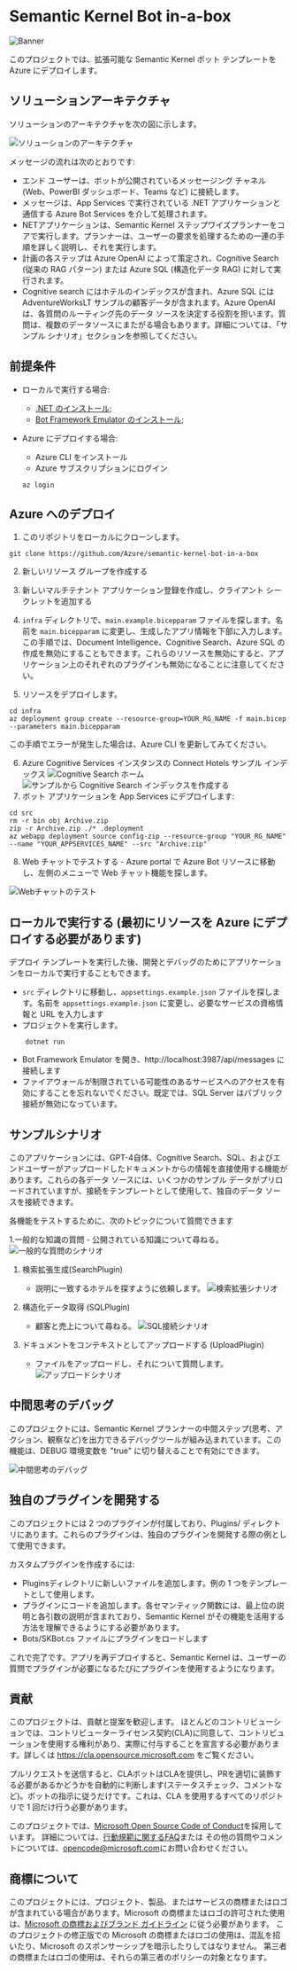 # Semantic Kernel Bot in-a-box
![Banner](./readme_assets/banner.png)

このプロジェクトでは、拡張可能な Semantic Kernel ボット テンプレートを Azure にデプロイします。

## ソリューションアーキテクチャ

ソリューションのアーキテクチャを次の図に示します。

![ソリューションのアーキテクチャ](./readme_assets/architecture.png)

メッセージの流れは次のとおりです:

- エンド ユーザーは、ボットが公開されているメッセージング チャネル (Web、PowerBI ダッシュボード、Teams など) に接続します。
- メッセージは、App Services で実行されている .NET アプリケーションと通信する Azure Bot Services を介して処理されます。
- NETアプリケーションは、Semantic Kernel ステップワイズプランナーをコアで実行します。プランナーは、ユーザーの要求を処理するための一連の手順を詳しく説明し、それを実行します。
- 計画の各ステップは Azure OpenAI によって策定され、Cognitive Search (従来の RAG パターン) または Azure SQL (構造化データ RAG) に対して実行されます。
- Cognitive search にはホテルのインデックスが含まれ、Azure SQL には AdventureWorksLT サンプルの顧客データが含まれます。Azure OpenAI は、各質問のルーティング先のデータ ソースを決定する役割を担います。質問は、複数のデータソースにまたがる場合もあります。詳細については、「サンプル シナリオ」セクションを参照してください。


## 前提条件

- ローカルで実行する場合:
    - [.NET のインストール](https://dotnet.microsoft.com/en-us/download);
    - [Bot Framework Emulator のインストール](https://github.com/Microsoft/BotFramework-Emulator);

- Azure にデプロイする場合:
    - Azure CLI をインストール
    - Azure サブスクリプションにログイン

    ```
    az login
    ```

## Azure へのデプロイ

1. このリポジトリをローカルにクローンします。

```
git clone https://github.com/Azure/semantic-kernel-bot-in-a-box
```

2. 新しいリソース グループを作成する
3. 新しいマルチテナント アプリケーション登録を作成し、クライアント シークレットを追加する
4. `infra` ディレクトリで、`main.example.bicepparam` ファイルを探します。名前を `main.bicepparam` に変更し、生成したアプリ情報を下部に入力します。この手順では、Document Intelligence、Cognitive Search、Azure SQL の作成を無効にすることもできます。これらのリソースを無効にすると、アプリケーション上のそれぞれのプラグインも無効になることに注意してください。

5. リソースをデプロイします。
```
cd infra
az deployment group create --resource-group=YOUR_RG_NAME -f main.bicep --parameters main.bicepparam
```
この手順でエラーが発生した場合は、Azure CLI を更新してみてください。

6. Azure Cognitive Services インスタンスの Connect Hotels サンプル インデックス
![Cognitive Search ホーム](./readme_assets/cognitive-search-home.png)
![サンプルから Cognitive Search インデックスを作成する](./readme_assets/cognitive-search-index-sample.png)
7. ボット アプリケーションを App Services にデプロイします:
```
cd src
rm -r bin obj Archive.zip
zip -r Archive.zip ./* .deployment
az webapp deployment source config-zip --resource-group "YOUR_RG_NAME" --name "YOUR_APPSERVICES_NAME" --src "Archive.zip"
```

8. Web チャットでテストする - Azure portal で Azure Bot リソースに移動し、左側のメニューで Web チャット機能を探します。

![Webチャットのテスト](./readme_assets/webchat-test.png)


## ローカルで実行する (最初にリソースを Azure にデプロイする必要があります)

デプロイ テンプレートを実行した後、開発とデバッグのためにアプリケーションをローカルで実行することもできます。

- `src` ディレクトリに移動し、`appsettings.example.json` ファイルを探します。名前を `appsettings.example.json` に変更し、必要なサービスの資格情報と URL を入力します
- プロジェクトを実行します。
```
    dotnet run
```
- Bot Framework Emulator を開き、http://localhost:3987/api/messages に接続します
- ファイアウォールが制限されている可能性のあるサービスへのアクセスを有効にすることを忘れないでください。既定では、SQL Server はパブリック接続が無効になっています。

## サンプルシナリオ

このアプリケーションには、GPT-4自体、Cognitive Search、SQL、およびエンドユーザーがアップロードしたドキュメントからの情報を直接使用する機能があります。これらの各データ ソースには、いくつかのサンプル データがプリロードされていますが、接続をテンプレートとして使用して、独自のデータ ソースを接続できます。

各機能をテストするために、次のトピックについて質問できます

1.一般的な知識の質問
    - 公開されている知識について尋ねる。
![一般的な質問のシナリオ](./readme_assets/webchat-general.png)

1. 検索拡張生成(SearchPlugin)
    - 説明に一致するホテルを探すように依頼します。
![検索拡張シナリオ](./readme_assets/webchat-search.png)

1. 構造化データ取得 (SQLPlugin)
    - 顧客と売上について尋ねる。
![SQL接続シナリオ](./readme_assets/webchat-sql.png)

1. ドキュメントをコンテキストとしてアップロードする (UploadPlugin)
    - ファイルをアップロードし、それについて質問します。
![アップロードシナリオ](./readme_assets/webchat-upload.png)


## 中間思考のデバッグ

このプロジェクトには、Semantic Kernel プランナーの中間ステップ(思考、アクション、観察など)を出力できるデバッグツールが組み込まれています。この機能は、DEBUG 環境変数を "true" に切り替えることで有効にできます。

![中間思考のデバッグ](./readme_assets/webchat-debug.png)

## 独自のプラグインを開発する

このプロジェクトには 2 つのプラグインが付属しており、Plugins/ ディレクトリにあります。これらのプラグインは、独自のプラグインを開発する際の例として使用できます。

カスタムプラグインを作成するには:

- Pluginsディレクトリに新しいファイルを追加します。例の 1 つをテンプレートとして使用します。
- プラグインにコードを追加します。各セマンティック関数には、最上位の説明と各引数の説明が含まれており、Semantic Kernel がその機能を活用する方法を理解できるようにする必要があります。
- Bots/SKBot.cs ファイルにプラグインをロードします

これで完了です。アプリを再デプロイすると、Semantic Kernel は、ユーザーの質問でプラグインが必要になるたびにプラグインを使用するようになります。

## 貢献

このプロジェクトは、貢献と提案を歓迎します。 ほとんどのコントリビューションでは、コントリビューターライセンス契約(CLA)に同意して、コントリビューションを使用する権利があり、実際に付与することを宣言する必要があります。詳しくは https://cla.opensource.microsoft.com をご覧ください。

プルリクエストを送信すると、CLAボットはCLAを提供し、PRを適切に装飾する必要があるかどうかを自動的に判断します(ステータスチェック、コメントなど)。ボットの指示に従うだけです。これは、CLA を使用するすべてのリポジトリで 1 回だけ行う必要があります。

このプロジェクトでは、[Microsoft Open Source Code of Conduct](https://opensource.microsoft.com/codeofconduct/)を採用しています。
詳細については、[行動規範に関するFAQ](https://opensource.microsoft.com/codeofconduct/faq/)または
その他の質問やコメントについては、[opencode@microsoft.com](mailto:opencode@microsoft.com)にお問い合わせください。

## 商標について

このプロジェクトには、プロジェクト、製品、またはサービスの商標またはロゴが含まれている場合があります。Microsoft の商標またはロゴの許可された使用は、[Microsoft の商標およびブランド ガイドライン](https://www.microsoft.com/en-us/legal/intellectualproperty/trademarks/usage/general) に従う必要があります。
このプロジェクトの修正版での Microsoft の商標またはロゴの使用は、混乱を招いたり、Microsoft のスポンサーシップを暗示したりしてはなりません。
第三者の商標またはロゴの使用は、それらの第三者のポリシーの対象となります。